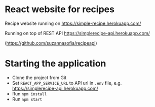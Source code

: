 # React website for recipes
Recipe website running on https://simple-recipe.herokuapp.com/

Running on top of REST API https://simplerecipe-api.herokuapp.com/ 

(https://github.com/suzannasofia/recipeapi)

# Starting the application
* Clone the project from Git
* Set `REACT_APP_SERVICE_URL` to API url in `.env` file, e.g. https://simplerecipe-api.herokuapp.com/ 
* Run `npm install`
* Run `npm start`
